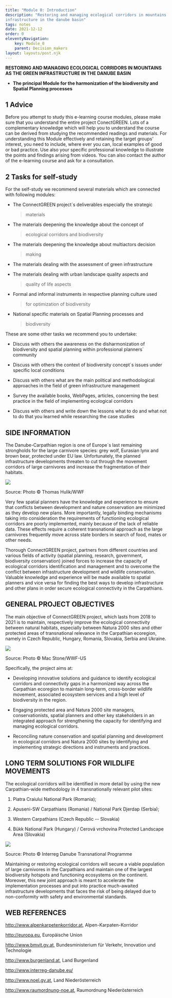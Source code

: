 ```yaml
---
title: "Module 0: Introduction"
description: "Restoring and managing ecological corridors in mountains as the green
infrastructure in the danube basin"
tags: notes
date: 2021-12-12
order: 0
eleventyNavigation:
    key: Module_0
    parent: Decision_makers
layout: layouts/post.njk
---
```


**RESTORING AND MANAGING ECOLOGICAL CORRIDORS IN MOUNTAINS AS THE GREEN
INFRASTRUCTURE IN THE DANUBE BASIN**

-   **The principal Module for the harmonization of the biodiversity and
    Spatial Planning processes**

## 1 Advice

Before you attempt to study this e-learning course modules, please make
sure that you understand the entire project ConectGREEN. Lots of a
complementary knowledge which will help you to understand the course can
be derived from studying the recommended readings and materials. For
understanding this Module effectively and retaining the target groups'
interest, you need to include, where ever you can, local examples of
good or bad practice. Use also your specific professional knowledge to
illustrate the points and findings arising from videos. You can also
contact the author of the e-learning course and ask for a consultation.

## 2 Tasks for self-study

For the self-study we recommend several materials which are connected
with following modules:

-   The ConnectGREEN project\`s deliverables especially the strategic
    > materials

-   The materials deepening the knowledge about the concept of
    > ecological corridors and biodiversity

-   The materials deepening the knowledge about multiactors decision
    > making

-   The materials dealing with the assessment of green infrastructure

-   The materials dealing with urban landscape quality aspects and
    > quality of life aspects

-   Formal and informal instruments in respective planning culture used
    > for optimization of biodiversity

-   National specific materials on Spatial Planning processes and
    > biodiversity

These are some other tasks we recommend you to undertake:

-   Discuss with others the awareness on the disharmonization of
    biodiversity and spatial planning within professional planners´
    community

-   Discuss with others the context of biodiversity concept\`s issues
    under specific local conditions

-   Discuss with others what are the main political and methodological
    approaches in the field of green infrastructure management

-   Survey the available books, WebPages, articles, concerning the best
    practice in the field of implementing ecological corridors

-   Discuss with others and write down the lessons what to do and what
    not to do that you learned while researching the case studies

## SIDE INFORMATION

The Danube-Carpathian region is one of Europe´s last remaining
strongholds for the large carnivore species: grey wolf, Eurasian lynx
and brown bear, protected under EU law. Unfortunately, the planned
infrastructure developments threaten to cut through the movement
corridors of large carnivores and increase the fragmentation of their
habitats.

![](/notes/media/0_image1.jpeg)

Source: Photo © Thomas Hulik/WWF

Very few spatial planners have the knowledge and experience to ensure
that conflicts between development and nature conservation are minimized
as they develop new plans. More importantly, legally binding mechanisms
taking into consideration the requirements of functioning ecological
corridors are poorly implemented, mainly because of the lack of reliable
data. These effects require a coherent transnational approach as the
large carnivores frequently move across state borders in search of food,
mates or other needs.

Thorough ConnectGREEN project, partners from different countries and
various fields of activity (spatial planning, research, government,
biodiversity conservation) joined forces to increase the capacity of
ecological corridors identification and management and to overcome the
conflict between infrastructure development and wildlife conservation.
Valuable knowledge and experience will be made available to spatial
planners and vice versa for finding the best ways to develop
infrastructure and other plans in order secure ecological connectivity
in the Carpathians.

## GENERAL PROJECT OBJECTIVES

The main objective of ConnectGREEN project, which lasts from 2018 to
2021 is to maintain, respectively improve the ecological connectivity
between natural habitats, especially between Natura 2000 sites and other
protected areas of transnational relevance in the Carpathian ecoregion,
namely in Czech Republic, Hungary, Romania, Slovakia, Serbia and
Ukraine.

![](/notes/media/0_image2.png)

Source: Photo © Mac Stone/WWF-US

Specifically, the project aims at:

-   Developing innovative solutions and guidance to identify ecological
    corridors and connectivity gaps in a harmonized way across the
    Carpathian ecoregion to maintain long-term, cross-border wildlife
    movement, associated ecosystem services and a high level of
    biodiversity in the region.

-   Engaging protected area and Natura 2000 site managers,
    conservationists, spatial planners and other key stakeholders in an
    integrated approach for strengthening the capacity for identifying
    and managing ecological corridors.

-   Reconciling nature conservation and spatial planning and development
    in ecological corridors and Natura 2000 sites by identifying and
    implementing strategic directions and instruments and practices.

## LONG TERM SOLUTIONS FOR WILDLIFE MOVEMENTS

The ecological corridors will be identified in more detail by using the
new Carpathian-wide methodology in 4 transnationally relevant pilot
sites:

1. Piatra Craiului National Park (Romania);

2. Apuseni-SW Carpathians (Romania) / National Park Djerdap (Serbia);

3. Western Carpathians (Czech Republic -- Slovakia)

4. Bükk National Park (Hungary) / Cerová vrchovina Protected Landscape
    Area (Slovakia)

![](/notes/media/0_image3.png)

Source: Photo © Interreg Danube Transnational Programme

Maintaining or restoring ecological corridors will secure a viable
population of large carnivores in the Carpathians and maintain one of
the largest biodiversity hotspots and functioning ecosystems on the
continent. Moreover, this new joint approach is meant to accelerate the
implementation processes and put into practice much-awaited
infrastructure developments that faces the risk of being delayed due to
non-conformity with safety and environmental standards.

## WEB REFERENCES

http://www.alpenkarpetenkorridor.at, Alpen-Karpaten-Korridor

http://europa.eu, Europäische Union

http://www.bmvit.gv.at, Bundesministerium für Verkehr, Innovation und
Technologie

http://www.burgenland.at, Land Burgenland

http://www.interreg-danube.eu/

http://www.noel.gv.at, Land Niederösterreich

http://www.raumordnung-noe.at, Raumordnung Niederösterreich
